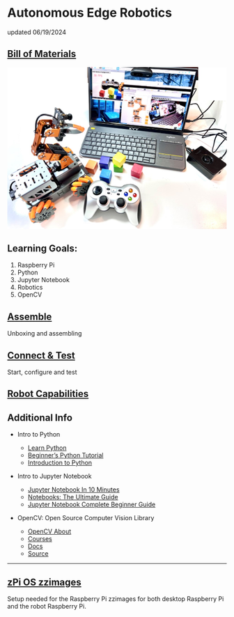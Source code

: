 # Autonomous Edge Robotics

updated 06/19/2024

## [Bill of Materials](BillofMaterials.md)

 <img src="https://github.com/stemoutreach/AutonomousEdgeRobotics/blob/main/zzimages/IMG_2230.jpg" width="600" > 

## Learning Goals:

1. Raspberry Pi
1. Python
1. Jupyter Notebook 
1. Robotics 
1. OpenCV

## [Assemble](Assemble/README.md)

Unboxing and assembling 

## [Connect & Test](ConnectAndTest/README.md)

Start, configure and test 

## [Robot Capabilities](RobotCapabilities/README.md)


## Additional Info
- Intro to Python
  - [Learn Python](https://programiz.pro/learn/master-python)
  - [Beginner’s Python Tutorial](https://python.land/python-tutorial)
  - [Introduction to Python](https://app.datacamp.com/learn/courses/intro-to-python-for-data-science)

- Intro to Jupyter Notebook
  - [Jupyter Notebook In 10 Minutes](https://youtu.be/H9Iu49E6Mxs?si=16GzQfBY0RFZm-9YJupyter)
  - [Notebooks: The Ultimate Guide](https://www.datacamp.com/tutorial/tutorial-jupyter-notebook)
  - [Jupyter Notebook Complete Beginner Guide](https://youtu.be/5pf0_bpNbkw?si=MB17xF2j9rnYH9sX)

- OpenCV: Open Source Computer Vision Library
  - [OpenCV About](https://opencv.org/about)
  - [Courses](https://opencv.org/courses)
  - [Docs](https://docs.opencv.org/4.x)
  - [Source](https://github.com/opencv/opencv)

- - - - - - - -  
## [zPi OS zzimages](zPi-OS-zzimages/README.md)

Setup needed for the Raspberry Pi zzimages for both desktop Raspberry Pi and the robot Raspberry Pi. 

